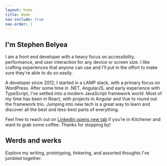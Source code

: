 ```yaml
---
layout: home
title: Home
nav-include: true
nav-order: 1
---
```


## I'm Stephen Belyea

I am a front end developer with a heavy focus on accessibility, performance, and user interaction for any device or screen size. I like crafting experiences that anyone can use and I'll put in the effort to make sure they're able to do so easily.

A developer since 2012, I started in a LAMP stack, with a primary focus on WordPress. After some time in .NET, AngularJS, and early experience with TypeScript, I've settled into a modern JavaScript framework world. Most of my time has been in React, with projects in Angular and Vue to round out the framework trio. Jumping into new tech is a great way to learn and discover all the best and less-best parts of everything.

Feel free to reach out on <a href="https://www.linkedin.com/in/sebelyea/" target="_blank">LinkedIn <span class="visually-hidden">opens new tab</span></a> if you’re in Kitchener and want to grab some coffee. Thanks for stopping by!

## Werds and werks

Explore my writing, prototyping, tinkering, and assorted thoughts I've jumbled together.